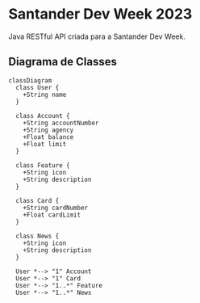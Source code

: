 # Santander Dev Week 2023
Java RESTful API criada para a Santander Dev Week.

## Diagrama de Classes

```mermaid
classDiagram
  class User {
    +String name
  }

  class Account {
    +String accountNumber
    +String agency
    +Float balance
    +Float limit
  }

  class Feature {
    +String icon
    +String description
  }

  class Card {
    +String cardNumber
    +Float cardLimit
  }

  class News {
    +String icon
    +String description
  }

  User *--> "1" Account
  User *--> "1" Card
  User *--> "1..*" Feature
  User *--> "1..*" News
```
